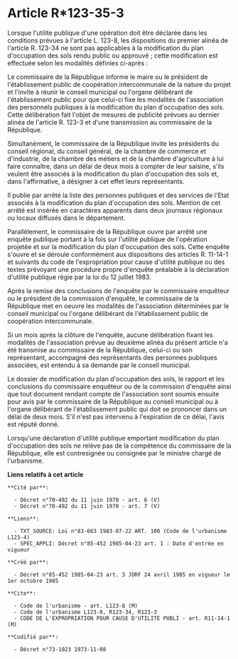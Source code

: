 # Article R*123-35-3

Lorsque l'utilite publique d'une opération doit être déclarée dans les conditions prévues à l'article L. 123-8, les
dispositions du premier alinéa de l'article R. 123-34 ne sont pas applicables à la modification du plan d'occupation des sols
rendu public ou approuvé ; cette modification est effectuée selon les modalités définies ci-après :

Le commissaire de la République informe le maire ou le président de l'établissement public de coopération intercommunale de
la nature du projet et l'invite à réunir le conseil municipal ou l'organe délibérant de l'établissement public pour que
celui-ci fixe les modalités de l'association des personnels publiques à la modification du plan d'occupation des sols. Cette
délibération fait l'objet de mesures de publicité prévues au dernier alinéa de l'article R. 123-3 et d'une transmission au
commissaire de la République.

Simultanément, le commissaire de la République invite les présidents du conseil régional, du conseil général, de la chambre
de commerce et d'industrie, de la chambre des métiers et de la chambre d'agriculture à lui faire connaître, dans un délai de
deux mois à compter de leur saisine, s'ils veulent être associés à la modification du plan d'occupation des sols et, dans
l'affirmative, à désigner à cet effet leurs représentants.

Il publie par arrêté la liste des personnes publiques et des services de l'Etat associés à la modification du plan
d'occupation des sols. Mention de cet arrêté est insérée en caractères apparents dans deux journaux régionaux ou locaux
diffusés dans le département.

Parallèlement, le commissaire de la République ouvre par arrêté une enquête publique portant à la fois sur l'utilité publique
de l'opération projetée et sur la modification du plan d'occupation des sols. Cette enquête s'ouvre et se déroule
conformément aux dispositions des articles R. 11-14-1 et suivants du code de l'expropriation pour cause d'utilité publique ou
des textes prévoyant une procédure propre d'enquête préalable à la déclaration d'utilité publique régie par la loi du 12
juillet 1983.

Après la remise des conclusions de l'enquête par le commissaire enquêteur ou le président de la commission d'enquête, le
commissaire de la République met en oeuvre les modalités de l'association déterminées par le conseil municipal ou l'organe
délibérant de l'établissement public de coopération intercommunale.

Si un mois après la clôture de l'enquête, aucune délibération fixant les modalités de l'association prévue au deuxième alinéa
du présent article n'a été transmise au commissaire de la République, celui-ci ou son représentant, accompagné des
représentants des personnes publiques associées, est entendu à sa demande par le conseil municipal.

Le dossier de modification du plan d'occupation des sols, le rapport et les conclusions du commissaire enquêteur ou de la
commission d'enquête ainsi que tout document rendant compte de l'association sont soumis ensuite pour avis par le commissaire
de la République au conseil municipal ou à l'organe délibérant de l'établissement public qui doit se prononcer dans un délai
de deux mois. S'il n'est pas intervenu à l'expiration de ce délai, l'avis est réputé donné.

Lorsqu'une déclaration d'utilité publique emportant modification du plan d'occupation des sols ne relève pas de la compétence
du commissaire de la République, elle est contresignée ou consignée par le ministre chargé de l'urbanisme.

**Liens relatifs à cet article**

	**Cité par**:

	  - Décret n°70-492 du 11 juin 1970 - art. 6 (V)
	  - Décret n°70-492 du 11 juin 1970 - art. 7 (V)

	**Liens**:

	  - TXT_SOURCE: Loi n°83-663 1983-07-22 ART. 100 (Code de l'urbanisme L123-4)
	  - SPEC_APPLI: Décret n°85-452 1985-04-23 art. 1 : Date d'entrée en vigueur

	**Créé par**:

	  - Décret n°85-452 1985-04-23 art. 3 JORF 24 avril 1985 en vigueur le 1er octobre 1985

	**Cite**:

	  - Code de l'urbanisme - art. L123-8 (M)
	  - Code de l'urbanisme L123-8, R123-34, R123-3
	  - CODE DE L'EXPROPRIATION POUR CAUSE D'UTILITE PUBLI - art. R11-14-1 (M)

	**Codifié par**:

	  - Décret n°73-1023 1973-11-08
